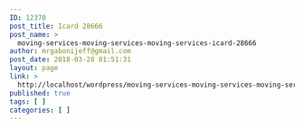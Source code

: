 ```yaml
---
ID: 12370
post_title: Icard 28666
post_name: >
  moving-services-moving-services-moving-services-icard-28666
author: mrgabonijeff@gmail.com
post_date: 2018-03-28 01:51:31
layout: page
link: >
  http://localhost/wordpress/moving-services-moving-services-moving-services-icard-28666/
published: true
tags: [ ]
categories: [ ]
---
```

